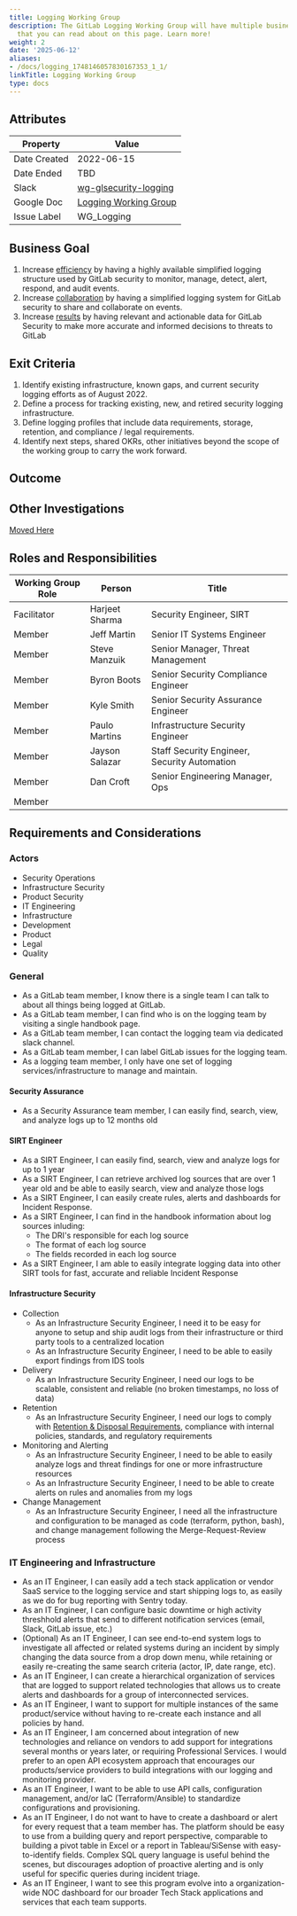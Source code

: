 ```yaml
---
title: Logging Working Group
description: The GitLab Logging Working Group will have multiple business purposes
  that you can read about on this page. Learn more!
weight: 2
date: '2025-06-12'
aliases:
- /docs/logging_1748146057830167353_1_1/
linkTitle: Logging Working Group
type: docs
---
```


## Attributes

| Property     | Value |
|--------------|-------|
| Date Created | 2022-06-15 |
| Date Ended   | TBD |
| Slack        | [wg-glsecurity-logging](https://gitlab.slack.com/archives/C03JXV6KMFA) |
| Google Doc   | [Logging Working Group](https://docs.google.com/document/d/1vOQCWtF75J8zEiU5BV9HXggE72F8cP8KTYbMTj2tatM/edit#heading=h.6upuyp25d0wm) |
| Issue Label  | WG_Logging |

## Business Goal

1. Increase [efficiency](/handbook/values/#efficiency) by having a highly available simplified logging structure used by GitLab security to monitor, manage, detect, alert, respond, and audit events.
1. Increase [collaboration](/handbook/values/#collaboration) by having a simplified logging system for GitLab security to share and collaborate on events.
1. Increase [results](/handbook/values/#results) by having relevant and actionable data for GitLab Security to make more accurate and informed decisions to threats to GitLab

## Exit Criteria

1. Identify existing infrastructure, known gaps, and current security logging efforts as of August 2022.
1. Define a process for tracking existing, new, and retired security logging infrastructure.
1. Define logging profiles that include data requirements, storage, retention, and compliance / legal requirements.
1. Identify next steps, shared OKRs, other initiatives beyond the scope of the working group to carry the work forward.

## Outcome

## Other Investigations

[Moved Here](https://gitlab.com/gitlab-com/gl-security/security-operations/infrastructure-security/projects/security-logging/-/issues/3)

## Roles and Responsibilities

| Working Group Role  | Person           | Title                                  |
|---------------------|------------------|----------------------------------------|
| Facilitator     | Harjeet Sharma | Security Engineer, SIRT |
| Member              | Jeff Martin      | Senior IT Systems Engineer |
| Member              | Steve Manzuik | Senior Manager, Threat Management |
| Member              |Byron Boots |Senior Security Compliance Engineer  |
| Member              | Kyle Smith | Senior Security Assurance Engineer |
| Member              | Paulo Martins| Infrastructure Security Engineer |
| Member              | Jayson Salazar| Staff Security Engineer, Security Automation |
| Member              | Dan Croft | Senior Engineering Manager, Ops |
| Member              |  |  |

## Requirements and Considerations

### Actors

- Security Operations
- Infrastructure Security
- Product Security
- IT Engineering
- Infrastructure
- Development
- Product
- Legal
- Quality

### General

- As a GitLab team member, I know there is a single team I can talk to about all things being logged at GitLab.
- As a GitLab team member, I can find who is on the logging team by visiting a single handbook page.
- As a GitLab team member, I can contact the logging team via dedicated slack channel.
- As a GitLab team member, I can label GitLab issues for the logging team.
- As a logging team member, I only have one set of logging services/infrastructure to manage and maintain.

#### Security Assurance

- As a Security Assurance team member, I can easily find, search, view, and analyze logs up to 12 months old

#### SIRT Engineer

- As a SIRT Engineer, I can easily find, search, view and analyze logs for up to 1 year
- As a SIRT Engineer, I can retrieve archived log sources that are over 1 year old and be able to easily search, view and analyze those logs
- As a SIRT Engineer, I can easily create rules, alerts and dashboards for Incident Response.
- As a SIRT Engineer, I can find in the handbook information about log sources inluding:
  - The DRI's responsible for each log source
  - The format of each log source
  - The fields recorded in each log source
- As a SIRT Engineer, I am able to easily integrate logging data into other SIRT tools for fast, accurate and reliable Incident Response

#### Infrastructure Security

- Collection
  - As an Infrastructure Security Engineer, I need it to be easy for anyone to setup and ship audit logs from their infrastructure or third party tools to a centralized location
  - As an Infrastructure Security Engineer, I need to be able to easily export findings from IDS tools
- Delivery
  - As an Infrastructure Security Engineer, I need our logs to be scalable, consistent and reliable (no broken timestamps, no loss of data)
- Retention
  - As an Infrastructure Security Engineer, I need our logs to comply with [Retention & Disposal Requirements](/handbook/security/standards/records-retention-deletion/#retention--disposal-requirements-procedure), compliance with internal policies, standards, and regulatory requirements
- Monitoring and Alerting
  - As an Infrastructure Security Engineer, I need to be able to easily analyze logs and threat findings for one or more infrastructure resources
  - As an Infrastructure Security Engineer, I need to be able to create alerts on rules and anomalies from my logs
- Change Management
  - As an Infrastructure Security Engineer, I need all the infrastructure and configuration to be managed as code (terraform, python, bash), and change management following the Merge-Request-Review process

### IT Engineering and Infrastructure

- As an IT Engineer, I can easily add a tech stack application or vendor SaaS service to the logging service and start shipping logs to, as easily as we do for bug reporting with Sentry today.
- As an IT Engineer, I can configure basic downtime or high activity threshhold alerts that send to different notification services (email, Slack, GitLab issue, etc.)
- (Optional) As an IT Engineer, I can see end-to-end system logs to investigate all affected or related systems during an incident by simply changing the data source from a drop down menu, while retaining or easily re-creating the same search criteria (actor, IP, date range, etc).
- As an IT Engineer, I can create a hierarchical organization of services that are logged to support related technologies that allows us to create alerts and dashboards for a group of interconnected services.
- As an IT Engineer, I want to support for multiple instances of the same product/service without having to re-create each instance and all policies by hand.
- As an IT Engineer, I am concerned about integration of new technologies and reliance on vendors to add support for integrations several months or years later, or requiring Professional Services. I would prefer to an open API ecosystem approach that encourages our products/service providers to build integrations with our logging and monitoring provider.
- As an IT Engineer, I want to be able to use API calls, configuration management, and/or IaC (Terraform/Ansible) to standardize configurations and provisioning.
- As an IT Engineer, I do not want to have to create a dashboard or alert for every request that a team member has. The platform should be easy to use from a building query and report perspective, comparable to building a pivot table in Excel or a report in Tableau/SiSense with easy-to-identify fields. Complex SQL query language is useful behind the scenes, but discourages adoption of proactive alerting and is only useful for specific queries during incident triage.
- As an IT Engineer, I want to see this program evolve into a organization-wide NOC dashboard for our broader Tech Stack applications and services that each team supports.
